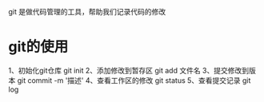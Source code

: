 git 是做代码管理的工具，帮助我们记录代码的修改


# git的使用
1、初始化git仓库    git init
2、添加修改到暂存区  git add 文件名
3、提交修改到版本    git commit -m '描述'
4、查看工作区的修改   git status
5、查看提交记录      git log
